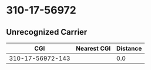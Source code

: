 # 310-17-56972
## Unrecognized Carrier


| CGI | Nearest CGI | Distance |
|-----|-------------|----------|
| 310-17-56972-143 |  | 0.0 |
